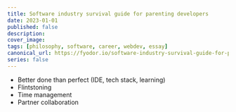```yaml
---
title: Software industry survival guide for parenting developers
date: 2023-01-01
published: false
description: 
cover_image:
tags: [philosophy, software, career, webdev, essay]
canonical_url: https://fyodor.io/software-industry-survival-guide-for-parenting-developers/
series: false
---
```


* Better done than perfect (IDE, tech stack, learning)
* Flintstoning
* Time management
* Partner collaboration